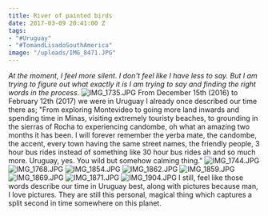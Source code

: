 ```yaml
---
title: River of painted birds
date: 2017-03-09 20:41:00 Z
tags:
- "#Uruguay"
- "#TomandLisadoSouthAmerica"
image: "/uploads/IMG_8471.JPG"
---
```


*At the moment, I feel more silent. I don't feel like I have less to say. But I am trying to figure out what exactly it is I am trying to say and finding the right words in the process.*<!--more-->
![IMG_1735.JPG](/uploads/IMG_1735.JPG)
From December 15th (2016) to February 12th (2017) we were in Uruguay I already once described our time there as; "From exploring Montevideo to going more land inwards and spending time in Minas, visiting extremely touristy beaches, to grounding in the sierras of Rocha to experiencing candombe, oh what an amazing two months it has been. I will forever remember the yerba mate, the candombe, the accent, every town having the same street names, the friendly people, 3 hour bus rides instead of something like 30 hour bus rides ah and so much more. Uruguay, yes. You wild but somehow calming thing."
![IMG_1744.JPG](/uploads/IMG_1744.JPG)
![IMG_1768.JPG](/uploads/IMG_1768.JPG)
![IMG_1854.JPG](/uploads/IMG_1854.JPG)
![IMG_1862.JPG](/uploads/IMG_1862.JPG)
![IMG_1859.JPG](/uploads/IMG_1859.JPG)
![IMG_1869.JPG](/uploads/IMG_1869.JPG)
![IMG_1871.JPG](/uploads/IMG_1871.JPG)
![IMG_1904.JPG](/uploads/IMG_1904.JPG)
I still, feel like those words describe our time in Uruguay best, along with pictures because man, I love pictures. They are still this personal, magical thing which captures a split second in time somewhere on this planet.